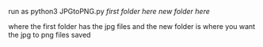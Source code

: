 run as
python3 JPGtoPNG.py *first folder here* *new folder here*

where the first folder has the jpg files and the new folder is where you want the jpg to png files saved
